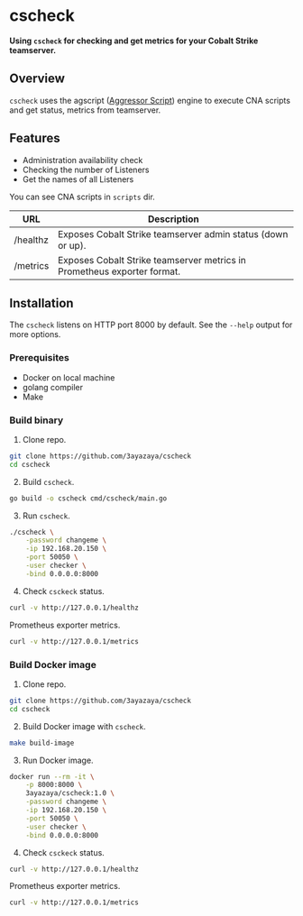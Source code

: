 <h1>
  <span>cscheck</span>
</h1>

**Using `cscheck` for checking and get metrics for your Cobalt Strike teamserver.**

## Overview

`cscheck` uses the agscript ([Aggressor Script](https://hstechdocs.helpsystems.com/manuals/cobaltstrike/current/userguide/content/topics/agressor_script.htm)) engine to execute CNA scripts and get status, metrics from teamserver.

## Features
* Administration availability check 
* Checking the number of Listeners
* Get the names of all Listeners

You can see CNA scripts in `scripts` dir.

URL     | Description |
---------|-------------|
/healthz | Exposes Cobalt Strike teamserver admin status (down or up). |
/metrics | Exposes Cobalt Strike teamserver metrics in Prometheus exporter format. |

## Installation

The `cscheck` listens on HTTP port 8000 by default. See the `--help` output for more options.

### Prerequisites

* Docker on local machine
* golang compiler
* Make
### Build binary
1. Clone repo.
```bash
git clone https://github.com/3ayazaya/cscheck
cd cscheck
```

2. Build `cscheck`.

```bash
go build -o cscheck cmd/cscheck/main.go
```

3. Run `cscheck`.

```bash
./cscheck \
    -password changeme \
    -ip 192.168.20.150 \
    -port 50050 \
    -user checker \
    -bind 0.0.0.0:8000
```

4. Check `csckeck` status.

```bash
curl -v http://127.0.0.1/healthz
```
Prometheus exporter metrics.
```bash
curl -v http://127.0.0.1/metrics
```

### Build Docker image
1. Clone repo.
```bash
git clone https://github.com/3ayazaya/cscheck
cd cscheck
```

2. Build Docker image with `cscheck`.

```bash
make build-image
```

3. Run Docker image.

```bash
docker run --rm -it \
    -p 8000:8000 \ 
    3ayazaya/cscheck:1.0 \
    -password changeme \
    -ip 192.168.20.150 \
    -port 50050 \
    -user checker \
    -bind 0.0.0.0:8000
```

4. Check `csckeck` status.

```bash
curl -v http://127.0.0.1/healthz
```
Prometheus exporter metrics.
```bash
curl -v http://127.0.0.1/metrics
```